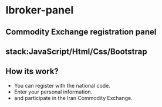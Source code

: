 # Ibroker-panel

## Commodity Exchange registration panel

## stack:JavaScript/Html/Css/Bootstrap

## How its work?
- You can register with the national code.
- Enter your personal information.
- and participate in the Iran Commodity Exchange.
